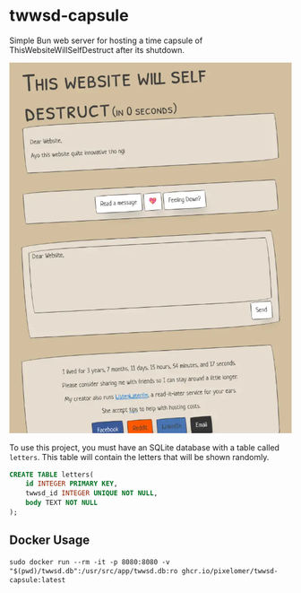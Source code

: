 # twwsd-capsule

Simple Bun web server for hosting a time capsule of ThisWebsiteWillSelfDestruct after its shutdown.

![demo](demo.webp)

To use this project, you must have an SQLite database with a table called `letters`. This table will contain the letters that will be shown randomly.

```sql
CREATE TABLE letters(
    id INTEGER PRIMARY KEY,
    twwsd_id INTEGER UNIQUE NOT NULL,
    body TEXT NOT NULL
);
```

## Docker Usage

```
sudo docker run --rm -it -p 8080:8080 -v "$(pwd)/twwsd.db":/usr/src/app/twwsd.db:ro ghcr.io/pixelomer/twwsd-capsule:latest
```
